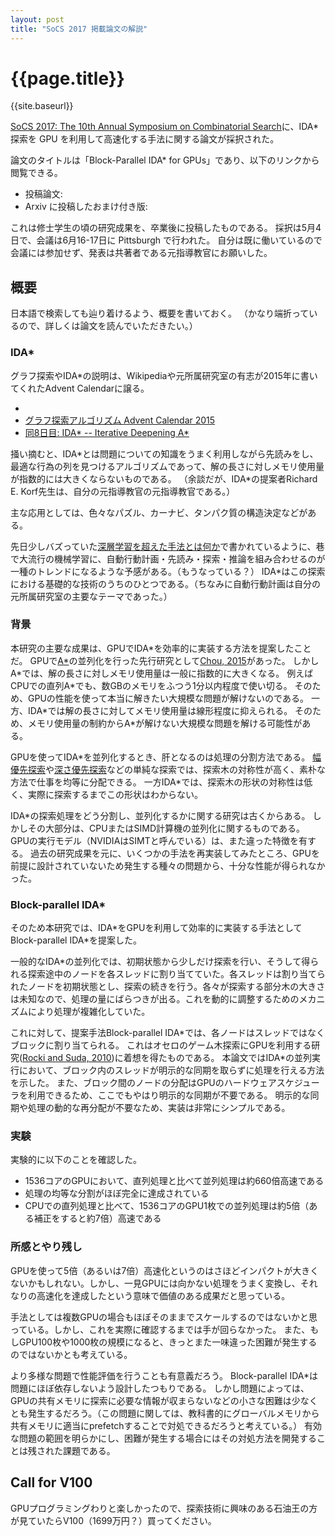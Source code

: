 ```yaml
---
layout: post
title: "SoCS 2017 掲載論文の解説"
---
```


{{page.title}}
=============

{{site.baseurl}}


[SoCS 2017: The 10th Annual Symposium on Combinatorial Search](http://socs17.dreamhosters.com/index.html)に、IDA\* 探索を GPU を利用して高速化する手法に関する論文が採択された。

論文のタイトルは「Block-Parallel IDA\* for GPUs」であり、以下のリンクから閲覧できる。
* 投稿論文: [](https://www.aaai.org/ocs/index.php/SOCS/SOCS17/paper/viewFile/15801/15067)
* Arxiv に投稿したおまけ付き版: [](https://arxiv.org/abs/1705.02843)

これは修士学生の頃の研究成果を、卒業後に投稿したものである。
採択は5月4日で、会議は6月16-17日に Pittsburgh で行われた。
自分は既に働いているので会議には参加せず、発表は共著者である元指導教官にお願いした。

## 概要
日本語で検索しても辿り着けるよう、概要を書いておく。
（かなり端折っているので、詳しくは論文を読んでいただきたい。）

### IDA\*
グラフ探索やIDA\*の説明は、Wikipediaや元所属研究室の有志が2015年に書いてくれたAdvent Calendarに譲る。
* [](https://en.wikipedia.org/wiki/Iterative_deepening_A*)
* [グラフ探索アルゴリズム Advent Calendar 2015](http://qiita.com/advent-calendar/2015/graphsearch)
* [同8日目: IDA\* -- Iterative Deepening A\*](http://qiita.com/guicho271828/items/b3e885c5bde5bf7183c2)

掻い摘むと、IDA\*とは問題についての知識をうまく利用しながら先読みをし、最適な行為の列を見つけるアルゴリズムであって、解の長さに対しメモリ使用量が指数的には大きくならないものである。
（余談だが、IDA\*の提案者Richard E. Korf先生は、自分の元指導教官の元指導教官である。）

主な応用としては、色々なパズル、カーナビ、タンパク質の構造決定などがある。

先日少しバズっていた[深層学習を超えた手法とは何か](http://blog.livedoor.jp/utakknn/archives/overdeeplearning.html)で書かれているように、巷で大流行の機械学習に、自動行動計画・先読み・探索・推論を組み合わせるのが一種のトレンドになるような予感がある。（もうなっている？）
IDA\*はこの探索における基礎的な技術のうちのひとつである。（ちなみに自動行動計画は自分の元所属研究室の主要なテーマであった。）

### 背景
本研究の主要な成果は、GPUでIDA\*を効率的に実装する方法を提案したことだ。
GPUで[A\*](https://en.wikipedia.org/wiki/A*_search_algorithm)の並列化を行った先行研究として[Chou, 2015](https://www.aaai.org/ocs/index.php/AAAI/AAAI15/paper/viewFile/9620/9366)があった。
しかしA\*では、解の長さに対しメモリ使用量は一般に指数的に大きくなる。
例えばCPUでの直列A\*でも、数GBのメモリをふつう1分以内程度で使い切る。
そのため、GPUの性能を使って本当に解きたい大規模な問題が解けないのである。
一方、IDA\*では解の長さに対してメモリ使用量は線形程度に抑えられる。
そのため、メモリ使用量の制約からA\*が解けない大規模な問題を解ける可能性がある。

GPUを使ってIDA\*を並列化するとき、肝となるのは処理の分割方法である。
[幅優先探索](https://ja.wikipedia.org/wiki/%E5%B9%85%E5%84%AA%E5%85%88%E6%8E%A2%E7%B4%A2)や[深さ優先探索](https://ja.wikipedia.org/wiki/%E6%B7%B1%E3%81%95%E5%84%AA%E5%85%88%E6%8E%A2%E7%B4%A2)などの単純な探索では、探索木の対称性が高く、素朴な方法で仕事を均等に分配できる。
一方IDA\*では、探索木の形状の対称性は低く、実際に探索するまでこの形状はわからない。

IDA\*の探索処理をどう分割し、並列化するかに関する研究は古くからある。
しかしその大部分は、CPUまたはSIMD計算機の並列化に関するものである。
GPUの実行モデル（NVIDIAはSIMTと呼んでいる）は、また違った特徴を有する。
過去の研究成果を元に、いくつかの手法を再実装してみたところ、GPUを前提に設計されていないため発生する種々の問題から、十分な性能が得られなかった。

### Block-parallel IDA\*
そのため本研究では、IDA\*をGPUを利用して効率的に実装する手法としてBlock-parallel IDA\*を提案した。

一般的なIDA\*の並列化では、初期状態から少しだけ探索を行い、そうして得られる探索途中のノードを各スレッドに割り当てていた。各スレッドは割り当てられたノードを初期状態とし、探索の続きを行う。各々が探索する部分木の大きさは未知なので、処理の量にばらつきが出る。これを動的に調整するためのメカニズムにより処理が複雑化していた。

これに対して、提案手法Block-parallel IDA\*では、各ノードはスレッドではなくブロックに割り当てられる。
これはオセロのゲーム木探索にGPUを利用する研究([Rocki and Suda, 2010](https://link.springer.com/chapter/10.1007%2F978-3-642-14390-8_47))に着想を得たものである。
本論文ではIDA\*の並列実行において、ブロック内のスレッドが明示的な同期を取らずに処理を行える方法を示した。
また、ブロック間のノードの分配はGPUのハードウェアスケジューラを利用できるため、ここでもやはり明示的な同期が不要である。
明示的な同期や処理の動的な再分配が不要なため、実装は非常にシンプルである。

### 実験
実験的に以下のことを確認した。
* 1536コアのGPUにおいて、直列処理と比べて並列処理は約660倍高速である
* 処理の均等な分割がほぼ完全に達成されている
* CPUでの直列処理と比べて、1536コアのGPU1枚での並列処理は約5倍（ある補正をすると約7倍）高速である

### 所感とやり残し
GPUを使って5倍（あるいは7倍）高速化というのはさほどインパクトが大きくないかもしれない。しかし、一見GPUには向かない処理をうまく変換し、それなりの高速化を達成したという意味で価値のある成果だと思っている。

手法としては複数GPUの場合もほぼそのままでスケールするのではないかと思っている。しかし、これを実際に確認するまでは手が回らなかった。
また、もしGPU100枚や1000枚の規模になると、きっとまた一味違った困難が発生するのではないかとも考えている。

より多様な問題で性能評価を行うことも有意義だろう。
Block-parallel IDA\*は問題にほぼ依存しないよう設計したつもりである。
しかし問題によっては、GPUの共有メモリに探索に必要な情報が収まらないなどの小さな困難は少なくとも発生するだろう。（この問題に関しては、教科書的にグローバルメモリから共有メモリに適当にprefetchすることで対処できるだろうと考えている。）
有効な問題の範囲を明らかにし、困難が発生する場合にはその対処方法を開発することは残された課題である。

## Call for V100
GPUプログラミングわりと楽しかったので、探索技術に興味のある石油王の方が見ていたらV100（1699万円？）買ってください。
